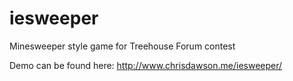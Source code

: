 iesweeper
=========

Minesweeper style game for Treehouse Forum contest

Demo can be found here: http://www.chrisdawson.me/iesweeper/
